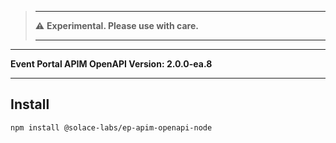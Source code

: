 

>-------
>
>:warning: **Experimental. Please use with care.**
> 
>-------



---

**Event Portal APIM OpenAPI Version: 2.0.0-ea.8**

---

## Install

```bash
npm install @solace-labs/ep-apim-openapi-node
```
